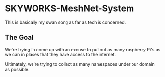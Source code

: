 # SKYWORKS-MeshNet-System
This is basically my swan song as far as tech is concerned.

## The Goal
We're trying to come up with an excuse to put out
as many raspberry Pi's as we can in places that they have
access to the internet.

Ultimately, we're trying to collect as many namespaces
under our domain as possible.
